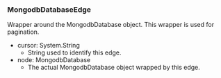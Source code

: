 ### MongodbDatabaseEdge
Wrapper around the MongodbDatabase object. This wrapper is used for pagination.

- cursor: System.String
  - String used to identify this edge.
- node: MongodbDatabase
  - The actual MongodbDatabase object wrapped by this edge.
